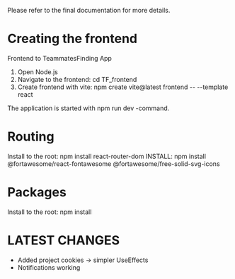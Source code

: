 Please refer to the final documentation for more details.

# Creating the frontend
Frontend to TeammatesFinding App

1. Open Node.js
2. Navigate to the frontend: cd TF_frontend
3. Create frontend with vite: npm create vite@latest frontend -- --template react

The application is started with npm run dev -command.

# Routing 
Install to the root: npm install react-router-dom
INSTALL: npm install @fortawesome/react-fontawesome @fortawesome/free-solid-svg-icons

# Packages
Install to the root: npm install

# LATEST CHANGES 
- Added project cookies -> simpler UseEffects 
- Notifications working

